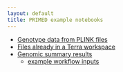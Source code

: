 ```yaml
---
layout: default
title: PRIMED example notebooks
---
```


* [Genotype data from PLINK files](genotype_import/plink_files.nb.html)
* [Files already in a Terra workspace](genotype_existing/terra_workspace.nb.html)
* [Genomic summary results](gsr/gsr.nb.html)
    * [example workflow inputs](https://github.com/UW-GAC/primed_example_notebooks/tree/main/gsr/workflows)
